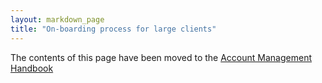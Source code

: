 ```yaml
---
layout: markdown_page
title: "On-boarding process for large clients"
---
```

The contents of this page have been moved to the [Account Management Handbook](/handbook/account-management/)
